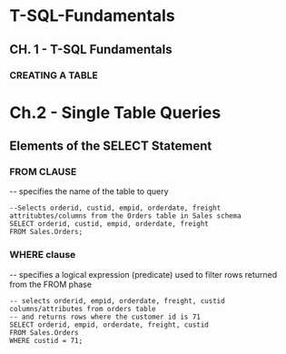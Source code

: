 # T-SQL-Fundamentals

## CH. 1 - T-SQL Fundamentals
### CREATING A TABLE



# Ch.2 - Single Table Queries
## Elements of the SELECT Statement
### FROM CLAUSE
-- specifies the name of the table to query
```
--Selects orderid, custid, empid, orderdate, freight attritubtes/columns from the Orders table in Sales schema
SELECT orderid, custid, empid, orderdate, freight
FROM Sales.Orders; 
```
### WHERE clause
-- specifies a logical expression (predicate) used to filter rows returned from the FROM phase
```
-- selects orderid, empid, orderdate, freight, custid columns/attributes from orders table 
-- and returns rows where the customer id is 71
SELECT orderid, empid, orderdate, freight, custid
FROM Sales.Orders
WHERE custid = 71;
```
